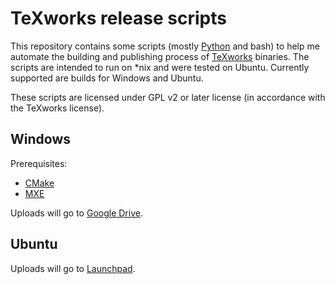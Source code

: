 TeXworks release scripts
========================

This repository contains some scripts (mostly [Python](https://www.python.org/)
and bash) to help me automate the building and publishing process of
[TeXworks](http://www.tug.org/texworks/) binaries. The scripts are intended to
run on *nix and were tested on Ubuntu. Currently supported are builds for
Windows and Ubuntu.

These scripts are licensed under GPL v2 or later license (in accordance with the
TeXworks license).

Windows
-------

Prerequisites:
* [CMake](http://www.cmake.org/)
* [MXE](http://mxe.cc/)

Uploads will go to [Google Drive](https://drive.google.com/folderview?id=0B5iVT8Q7W44pblRNNVVfaXBIcEk&tid=0B5iVT8Q7W44pMkNLblFjUzdQUVE).

Ubuntu
------

Uploads will go to [Launchpad](https://launchpad.net/~texworks).

